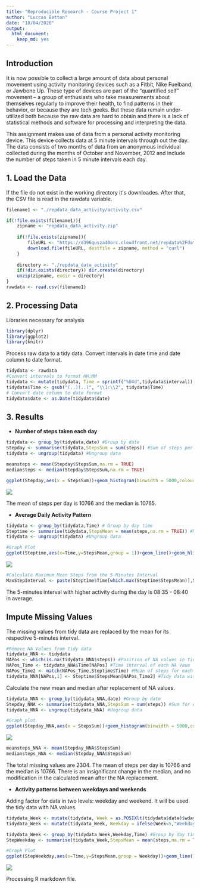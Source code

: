 ```yaml
---
title: "Reproducible Research - Course Project 1"
author: "Luccas Betton"
date: "18/04/2020"
output: 
  html_document: 
    keep_md: yes
---
```




## Introduction

It is now possible to collect a large amount of data about personal movement using activity monitoring devices such as a Fitbit, Nike Fuelband, or Jawbone Up. These type of devices are part of the “quantified self” movement – a group of enthusiasts who take measurements about themselves regularly to improve their health, to find patterns in their behavior, or because they are tech geeks. But these data remain under-utilized both because the raw data are hard to obtain and there is a lack of statistical methods and software for processing and interpreting the data.

This assignment makes use of data from a personal activity monitoring device. This device collects data at 5 minute intervals through out the day. The data consists of two months of data from an anonymous individual collected during the months of October and November, 2012 and include the number of steps taken in 5 minute intervals each day.

## 1. Load the Data
If the file do not exist in the working directory it's downloades. After that, the CSV file is read in the rawdata variable.


```r
filename1 <- "./repdata_data_activity/activity.csv"

if(!file.exists(filename1)){
    zipname <- "repdata_data_activity.zip"
    
    if(!file.exists(zipname)){
        fileURL <- "https://d396qusza40orc.cloudfront.net/repdata%2Fdata%2Factivity.zip"
        download.file(fileURL, destfile = zipname, method = "curl")
    }
    
    directory <- "./repdata_data_activity"
    if(!dir.exists(directory)) dir.create(directory)
    unzip(zipname, exdir = directory)
}
rawdata <- read.csv(filename1)
```

## 2. Processing Data

Libraries necessary for analysis


```r
library(dplyr)
library(ggplot2)
library(knitr)
```

Process raw data to a tidy data. Convert intervals in date time and date column to date format.


```r
tidydata <- rawdata
#Convert intervals to format HH:MM
tidydata <- mutate(tidydata, Time = sprintf("%04d",tidydata$interval))
tidydata$Time <- gsub("(..)(..)", "\\1:\\2", tidydata$Time) 
# Convert date column to date format
tidydata$date <- as.Date(tidydata$date)
```

## 3. Results

- **Number of steps taken each day**


```r
tidydata <- group_by(tidydata,date) #Group by date
Stepday <- summarise(tidydata,StepsSum = sum(steps)) #Sum of steps per day
tidydata <- ungroup(tidydata) #Ungroup data

meansteps <- mean(Stepday$StepsSum,na.rm = TRUE)
mediansteps <- median(Stepday$StepsSum,na.rm = TRUE)

ggplot(Stepday,aes(x = StepsSum))+geom_histogram(binwidth = 5000,colour = "black",fill = "red")+theme_bw(base_size = 15)+xlab("Steps per day")+ylab("Frequency")+ggtitle("Qty of Steps per day")
```

![](PA1_template_files/figure-html/unnamed-chunk-4-1.png)<!-- -->

The mean of steps per day is 10766 and the median is 10765.

- **Average Daily Activity Pattern**


```r
tidydata <- group_by(tidydata,Time) # Group by day time
Steptime <- summarise(tidydata,StepsMean = mean(steps,na.rm = TRUE)) #Mean of steps in each day time
tidydata <- ungroup(tidydata) #Ungroup data

#Graph Plot
ggplot(Steptime,aes(x=Time,y=StepsMean,group = 1))+geom_line()+geom_hline(yintercept = mean(Steptime$StepsMean),colour = "red",lwd = 1)+theme_bw(base_size = 15)+labs(x ="Day Time", y="Qty of Steps",title = "Steps during day")+scale_x_discrete(breaks = Steptime$Time[seq(1,288,24)])
```

![](PA1_template_files/figure-html/unnamed-chunk-5-1.png)<!-- -->

```r
#Calculate Maximum Mean Steps from the 5-Minutes Interval 
MaxStepInterval <- paste(Steptime$Time[which.max(Steptime$StepsMean)],Steptime$Time[which.max(Steptime$StepsMean)+1],sep = " - ")
```

The 5-minutes interval with higher activity during the day is 08:35 - 08:40 in average.

## Impute Missing Values

The missing values from tidy data are replaced by the mean for its respective 5-minutes interval.


```r
#Remove NA Values from tidy data
tidydata_NNA <- tidydata
NAPos <- which(is.na(tidydata_NNA$steps)) #Position of NA values in tidy data
NAPos_Time <- tidydata_NNA$Time[NAPos] #Time interval of each NA Vaue
NAPos_Time2 <- match(NAPos_Time,Steptime$Time) #Mean of steps for each NA value
tidydata_NNA[NAPos,1] <- Steptime$StepsMean[NAPos_Time2] #Tidy data without NA values
```

Calculate the new mean and median after replacement of NA values.


```r
tidydata_NNA <- group_by(tidydata_NNA,date) #Group by date
Stepday_NNA <- summarise(tidydata_NNA,StepsSum = sum(steps)) #Sum for each day
tidydata_NNA <- ungroup(tidydata_NNA) #Ungroup data

#Graph plot
ggplot(Stepday_NNA,aes(x = StepsSum))+geom_histogram(binwidth = 5000,colour = "black",fill = "red")+theme_bw(base_size = 15)+xlab("Steps per day")+ylab("Frequency")+ggtitle("Qty of Steps per day")
```

![](PA1_template_files/figure-html/unnamed-chunk-7-1.png)<!-- -->

```r
meansteps_NNA <- mean(Stepday_NNA$StepsSum)
mediansteps_NNA <- median(Stepday_NNA$StepsSum)
```

The total missing values are 2304. The mean of steps per day is 10766 and the median is 10766. There is an insignificant change in the median, and no modification in the calculated mean after the NA replacement.

- **Activity patterns between weekdays and weekends**

Adding factor for data in two levels: weekday and weekend. It will be used the tidy data with NA values.


```r
tidydata_Week <- mutate(tidydata, Week = as.POSIXlt(tidydata$date)$wday) #Weekday for each measurement
tidydata_Week <- mutate(tidydata_Week, Weekday = ifelse(Week<5,"Weekday","Weekend")) #Factor with two levels: Weekday or Weekend

tidydata_Week <- group_by(tidydata_Week,Weekday,Time) #Group by day time
StepWeekday <- summarise(tidydata_Week,StepsMean = mean(steps,na.rm = TRUE)) #Calculate mean of steps by factor Weekday and day time

#Graph Plot
ggplot(StepWeekday,aes(x=Time,y=StepsMean,group = Weekday))+geom_line()+facet_grid(Weekday~.)+theme_bw(base_size = 15)+labs(x ="Day Time", y="Qty of Steps",title = "Steps during day - Weekday vs Weekend")+scale_x_discrete(breaks = StepWeekday$Time[seq(1,288,24)])
```

![](PA1_template_files/figure-html/unnamed-chunk-8-1.png)<!-- -->

Processing R markdown file.


